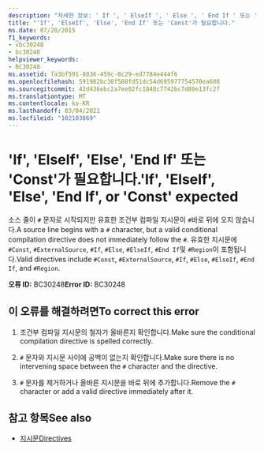 ```yaml
---
description: "자세한 정보: ' If ', ' ElseIf ', ' Else ', ' End If ' 또는 ' Const '가 필요 합니다."
title: "'If', 'ElseIf', 'Else', 'End If' 또는 'Const'가 필요합니다."
ms.date: 07/20/2015
f1_keywords:
- vbc30248
- bc30248
helpviewer_keywords:
- BC30248
ms.assetid: fa3bf591-8036-459c-8c29-ed7784e444f6
ms.openlocfilehash: 591982bc38f588fd51dc54d695977754570ea608
ms.sourcegitcommit: 42d436ebc2a7ee02fc1848c7742bc7d80e13fc2f
ms.translationtype: MT
ms.contentlocale: ko-KR
ms.lasthandoff: 03/04/2021
ms.locfileid: "102103869"
---
```

# <a name="if-elseif-else-end-if-or-const-expected"></a><span data-ttu-id="cb58d-103">'If', 'ElseIf', 'Else', 'End If' 또는 'Const'가 필요합니다.</span><span class="sxs-lookup"><span data-stu-id="cb58d-103">'If', 'ElseIf', 'Else', 'End If', or 'Const' expected</span></span>

<span data-ttu-id="cb58d-104">소스 줄이 `#` 문자로 시작되지만 유효한 조건부 컴파일 지시문이 `#`바로 뒤에 오지 않습니다.</span><span class="sxs-lookup"><span data-stu-id="cb58d-104">A source line begins with a `#` character, but a valid conditional compilation directive does not immediately follow the `#`.</span></span> <span data-ttu-id="cb58d-105">유효한 지시문에 `#Const`, `#ExternalSource`, `#If`, `#Else`, `#ElseIf`, `#End If`및 `#Region`이 포함됩니다.</span><span class="sxs-lookup"><span data-stu-id="cb58d-105">Valid directives include `#Const`, `#ExternalSource`, `#If`, `#Else`, `#ElseIf`, `#End If`, and `#Region`.</span></span>  
  
 <span data-ttu-id="cb58d-106">**오류 ID:** BC30248</span><span class="sxs-lookup"><span data-stu-id="cb58d-106">**Error ID:** BC30248</span></span>  
  
## <a name="to-correct-this-error"></a><span data-ttu-id="cb58d-107">이 오류를 해결하려면</span><span class="sxs-lookup"><span data-stu-id="cb58d-107">To correct this error</span></span>  
  
1. <span data-ttu-id="cb58d-108">조건부 컴파일 지시문의 철자가 올바른지 확인합니다.</span><span class="sxs-lookup"><span data-stu-id="cb58d-108">Make sure the conditional compilation directive is spelled correctly.</span></span>  
  
2. <span data-ttu-id="cb58d-109">`#` 문자와 지시문 사이에 공백이 없는지 확인합니다.</span><span class="sxs-lookup"><span data-stu-id="cb58d-109">Make sure there is no intervening space between the `#` character and the directive.</span></span>  
  
3. <span data-ttu-id="cb58d-110">`#` 문자를 제거하거나 올바른 지시문을 바로 뒤에 추가합니다.</span><span class="sxs-lookup"><span data-stu-id="cb58d-110">Remove the `#` character or add a valid directive immediately after it.</span></span>  
  
## <a name="see-also"></a><span data-ttu-id="cb58d-111">참고 항목</span><span class="sxs-lookup"><span data-stu-id="cb58d-111">See also</span></span>

- [<span data-ttu-id="cb58d-112">지시문</span><span class="sxs-lookup"><span data-stu-id="cb58d-112">Directives</span></span>](../language-reference/directives/disable-enable.md)

